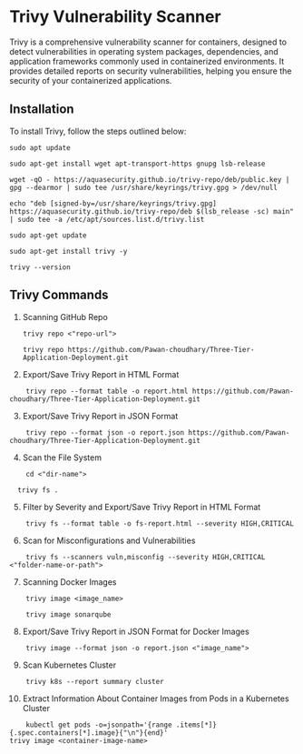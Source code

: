 # Trivy Vulnerability Scanner

Trivy is a comprehensive vulnerability scanner for containers, designed to detect vulnerabilities in operating system packages, dependencies, and application frameworks commonly used in containerized environments. It provides detailed reports on security vulnerabilities, helping you ensure the security of your containerized applications.

## Installation

To install Trivy, follow the steps outlined below:
``` shell 
sudo apt update

sudo apt-get install wget apt-transport-https gnupg lsb-release

wget -qO - https://aquasecurity.github.io/trivy-repo/deb/public.key | gpg --dearmor | sudo tee /usr/share/keyrings/trivy.gpg > /dev/null

echo "deb [signed-by=/usr/share/keyrings/trivy.gpg] https://aquasecurity.github.io/trivy-repo/deb $(lsb_release -sc) main" | sudo tee -a /etc/apt/sources.list.d/trivy.list

sudo apt-get update

sudo apt-get install trivy -y

trivy --version
```

## Trivy Commands
1. Scanning GitHub Repo
   ``` shell
   trivy repo <"repo-url">
   
   trivy repo https://github.com/Pawan-choudhary/Three-Tier-Application-Deployment.git
   ```

2. Export/Save Trivy Report in HTML Format
``` shell
	trivy repo --format table -o report.html https://github.com/Pawan-choudhary/Three-Tier-Application-Deployment.git
```

3. Export/Save Trivy Report in JSON Format
``` shell
	trivy repo --format json -o report.json https://github.com/Pawan-choudhary/Three-Tier-Application-Deployment.git
```
4. Scan the File System
``` shell
	cd <"dir-name">
	
  trivy fs .
```
5. Filter by Severity and Export/Save Trivy Report in HTML Format
``` shell
	trivy fs --format table -o fs-report.html --severity HIGH,CRITICAL
```
6. Scan for Misconfigurations and Vulnerabilities
``` shell
	trivy fs --scanners vuln,misconfig --severity HIGH,CRITICAL <"folder-name-or-path">
```
7. Scanning Docker Images
``` shell
	trivy image <image_name>

	trivy image sonarqube
```
8. Export/Save Trivy Report in JSON Format for Docker Images
``` shell
	trivy image --format json -o report.json <"image_name">
```
9. Scan Kubernetes Cluster
``` shell
	trivy k8s --report summary cluster
```
10. Extract Information About Container Images from Pods in a Kubernetes Cluster
``` shell
	kubectl get pods -o=jsonpath='{range .items[*]}{.spec.containers[*].image}{"\n"}{end}'
trivy image <container-image-name>
```




